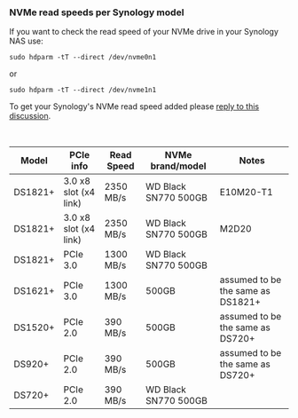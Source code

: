 ### NVMe read speeds per Synology model

If you want to check the read speed of your NVMe drive in your Synology NAS use:
```
sudo hdparm -tT --direct /dev/nvme0n1
```
or
```
sudo hdparm -tT --direct /dev/nvme1n1
```

To get your Synology's NVMe read speed added please [reply to this discussion](https://github.com/007revad/Synology_Information_Wiki/discussions/21).

<br>

| Model   | PCIe info | Read Speed | NVMe brand/model     | Notes |
|---------|-----------|------------|----------------------|-------|
| DS1821+ | 3.0 x8 slot (x4 link) | 2350 MB/s  | WD Black SN770 500GB | E10M20-T1 |
| DS1821+ | 3.0 x8 slot (x4 link) | 2350 MB/s  | WD Black SN770 500GB | M2D20 |
| DS1821+ | PCIe 3.0 | 1300 MB/s  | WD Black SN770 500GB |  |
| DS1621+ | PCIe 3.0 | 1300 MB/s  | 500GB | assumed to be the same as DS1821+ |
| DS1520+ | PCIe 2.0 |  390 MB/s  | 500GB | assumed to be the same as DS720+ |
| DS920+  | PCIe 2.0 |  390 MB/s  | 500GB | assumed to be the same as DS720+ |
| DS720+  | PCIe 2.0 |  390 MB/s  | WD Black SN770 500GB |  |

